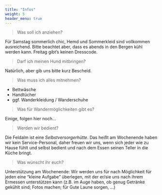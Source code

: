 ```yaml
---
title: "Infos"
weight: 5
header_menu: true
---
```



> Was soll ich anziehen?

Für Samstag sommerlich chic, Hemd und Sommerkleid sind vollkommen ausreichend. Bitte beachtet aber, dass es abends in den Bergen kühl werden kann. Freitag gibt’s keinen Dresscode.

> Darf ich meinen Hund mitbringen?

Natürlich, aber gib uns bitte kurz Bescheid.

> Was muss ich alles mitnehmen?

* Bettwäsche
* Handtücher
* ggf. Wanderkleidung / Wanderschuhe

> Was für Wandermöglichkeiten gibt es?

Einige, folgen hier noch…

> Werden wir bedient?

Die Feldalm ist eine _Selbstversorgerhütte_. Das heißt am Wochenende haben wir kein Service-Personal, daher freuen wir uns, wenn sich jeder wie zu Hause fühlt und selbst bedient und nach dem Essen seinen Teller in die Küche bringt.

> Was wünscht ihr euch?

Unterstützung am Wochenende: Wir werden uns für nach Möglichkeit für jeden eine “kleine Aufgabe” überlegen, mit der er/sie uns nach ihrem Ermessen unterstützen kann (z.B. im Auge haben, ob genug Getränke gekühlt sind; Fotos machen; für Gute Laune sorgen, …)
